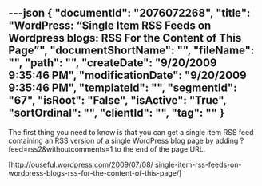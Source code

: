 ---json
{
  "documentId": "2076072268",
  "title": "WordPress: “Single Item RSS Feeds on Wordpress blogs: RSS For the Content of This Page”",
  "documentShortName": "",
  "fileName": "",
  "path": "",
  "createDate": "9/20/2009 9:35:46 PM",
  "modificationDate": "9/20/2009 9:35:46 PM",
  "templateId": "",
  "segmentId": "67",
  "isRoot": "False",
  "isActive": "True",
  "sortOrdinal": "",
  "clientId": "",
  "tag": ""
}
---

The first thing you need to know is that you can get a single item RSS feed containing an RSS version of a single WordPress blog page by adding ?feed=rss2&withoutcomments=1 to the end of the page URL.

[http://ouseful.wordpress.com/2009/07/08/
    single-item-rss-feeds-on-wordpress-blogs-rss-for-the-content-of-this-page/]
